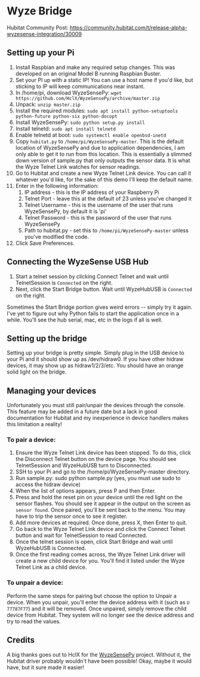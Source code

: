 # Wyze Bridge

Hubitat Community Post: https://community.hubitat.com/t/release-alpha-wyzesense-integration/30009

## Setting up your Pi

1. Install Raspbian and make any required setup changes.  This was developed on an original Model B running Raspbian Buster.
1. Set your PI up with a static IP!  You can use a host name if you'd like, but sticking to IP will keep communications near instant.
1. In /home/pi, download WyzeSensePy: `wget https://github.com/HclX/WyzeSensePy/archive/master.zip`
1. Unpack: `unzip master.zip`
1. Install the required modules: `sudo apt install python-setuptools python-future python-six python-docopt`
1. Install WyzeSensePy: `sudo python setup.py install`
1. Install telnetd: `sudo apt install telnetd`
1. Enable telnetd at boot: `sudo systemctl enable openbsd-inetd`
1. Copy `hubitat.py` to `/home/pi/WyzeSensePy-master`.  This is the default location of WyzeSensePy and due to application dependencies, I am only able to get it to run from this location.  This is essentially a slimmed down version of sample.py that only outputs the sensor data.  It is what the Wyze Telnet Link watches for sensor readings.
1. Go to Hubitat and create a new Wyze Telnet Link device.  You can call it whatever you'd like, for the sake of this demo I'll keep the default name.
1. Enter in the following information:
	1. IP address - this is the IP address of your Raspberry Pi
	1. Telnet Port - leave this at the default of 23 unless you've changed it
	1. Telnet Username - this is the username of the user that runs WyzeSensePy, by default it is 'pi'
	1. Telnet Password - this is the password of the user that runs WyzeSensePy
	1. Path to hubitat.py - set this to `/home/pi/WyzeSensePy-master` unless you've modified the code.
1. Click Save Preferences.

## Connecting the WyzeSense USB Hub

1. Start a telnet session by clicking Connect Telnet and wait until TelnetSession is `Connected` on the right.
1. Next, click the Start Bridge button.  Wait until WyzeHubUSB is `Connected` on the right.  

Sometimes the Start Bridge portion gives weird errors -- simply try it again.  I've yet to figure out why Python fails to start the application once in a while.  You'll see the hub serial, mac, etc in the logs if all is well.

## Setting up the bridge

Setting up your bridge is pretty simple.  Simply plug in the USB device to your Pi and it should show up as /dev/hidraw0.  If you have other hidraw devices, it may show up as hidraw1/2/3/etc.  You should have an orange solid light on the bridge.

## Managing your devices

Unfortunately you must still pair/unpair the devices through the console.  This feature may be added in a future date but a lack in good documentation for Hubitat and my inexperience in device handlers makes this limitation a reality!

### To pair a device:
1. Ensure the Wyze Telnet Link device has been stopped.  To do this, click the Disconnect Telnet button on the device page.  You should see TelnetSession and WyzeHubUSB turn to Disconnected.
1. SSH to your Pi and go to the /home/pi/WyzeSensePy-master directory.
1. Run sample.py: sudo python sample.py (yes, you must use sudo to access the hidraw device)
1. When the list of options appears, press P and then Enter.
1. Press and hold the reset pin on your device until the red light on the sensor flashes.  You should see it appear in the output on the screen as `sensor found`.  Once paired, you'll be sent back to the menu.  You may have to trip the sensor once to see it register.
1. Add more devices at required.  Once done, press X, then Enter to quit.
1. Go back to the Wyze Telnet Link device and click the Connect Telnet button and wait for TelnetSession to read Connected.
1. Once the telnet session is open, click Start Bridge and wait until WyzeHubUSB is Connected.
1. Once the first reading comes across, the Wyze Telnet Link driver will create a new child device for you.  You'll find it listed under the Wyze Telnet Link as a child device.

### To unpair a device:
Perform the same steps for pairing but choose the option to Unpair a device.  When you unpair, you'll enter the device address with it (such as `U 77787F77`) and it will be removed.  Once unpaired, simply remove the child device from Hubitat.  They system will no longer see the device address and try to read the values.

## Credits
A big thanks goes out to HclX for the [WyzeSensePy](https://github.com/HclX/WyzeSensePy) project.  Without it, the Hubitat driver probably wouldn't have been possible!  Okay, maybe it would have, but it sure made it easier!

